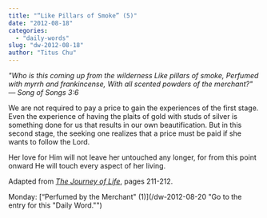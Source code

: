 ```yaml
---
title: "“Like Pillars of Smoke” (5)"
date: "2012-08-18"
categories: 
  - "daily-words"
slug: "dw-2012-08-18"
author: "Titus Chu"
---
```


_"Who is this coming up from the wilderness Like pillars of smoke, Perfumed with myrrh and frankincense, With all scented powders of the merchant?"_ _— Song of Songs 3:6_

We are not required to pay a price to gain the experiences of the first stage. Even the experience of having the plaits of gold with studs of silver is something done for us that results in our own beautification. But in this second stage, the seeking one realizes that a price must be paid if she wants to follow the Lord.

Her love for Him will not leave her untouched any longer, for from this point onward He will touch every aspect of her living.

Adapted from _[The Journey of Life](/book-journey "Go to the listing for this book.")_, pages 211-212.

Monday: [“Perfumed by the Merchant" (1)](/dw-2012-08-20 "Go to the entry for this "Daily Word."")
